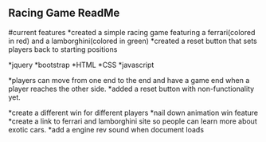 ## Racing Game ReadMe



#current features
*created a simple racing game featuring a ferrari(colored in red) and a lamborghini(colored in green)
*created a reset button that sets players back to starting positions


<!-- # Technologies Used -->
*jquery
*bootstrap
*HTML
*CSS
*javascript


<!-- # Existing Features -->
*players can move from one end to the end and have a game end when a player reaches the other side.
*added a reset button with non-functionality yet.



<!-- # Planned Features -->
*create a different win for different players
*nail down animation win feature
*create a link to ferrari and lamborghini site so people can learn more about exotic cars.
*add a engine rev sound when document loads
